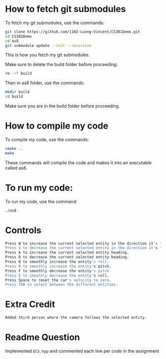 # How to fetch git submodules
To fetch my git submodules, use the commands:
```bash
git clone https://github.com/1102-Luong-Vincent/CS381Demo.git
cd CS381Demo
cd as8
git submodule update --init --recursive
```
This is how you fetch my git submodules.

Make sure to delete the build folder before proceeding:
```bash
rm -rf build
```
Then in as8 folder, use the commands:
```bash
mkdir build
cd build
```
Make sure you are in the build folder before proceeding. 

# How to compile my code 
To compile my code, use the commands:
```bash
cmake ..
make
```
These commands will compile the code and makes it into an executable called as8.

# To run my code:
To run my code, use the command:
```bash
./as8
```

# Controls
```bash
Press W to increase the current selected entity in the direction it's facing.
Press S to decrease the current selected entity in the direction it's facing.
Press A to increase the current selected entity heading.
Press D to decrease the current selected entity heading.
Press Q to smoothly increase the entity's roll.
Press R to smoothly increase the entity's pitch.
Press F to smoothly decrease the entity's pitch
Press E to smoothly decrease the entity's roll. 
Press Space to reset the car's velocity to zero.
Press TAB to select between the different entities.
```

# Extra Credit
```bash 
Added third person where the camera follows the selected entity.

```
# Readme Question
Implemented `ECS.hpp` and commented each line per code in the assignment